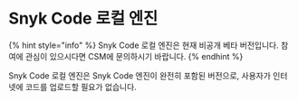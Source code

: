 # Snyk Code 로컬 엔진

{% hint style="info" %}
Snyk Code 로컬 엔진은 현재 비공개 베타 버전입니다. 참여에 관심이 있으시다면 CSM에 문의하시기 바랍니다.
{% endhint %}

Snyk Code 로컬 엔진은 Snyk Code 엔진이 완전히 포함된 버전으로, 사용자가 인터넷에 코드를 업로드할 필요가 없습니다.
